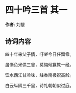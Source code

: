 # 四十吟三首  其一

**作者**: 刘黻

## 诗词内容

四十年来父子情，吁嗟今日任飘零。

虽惭负米供三釜，莫悔倾籯教一经。

饮水西江甘冷味，炷香南极祝高龄。

白云纵隔三千里，诗礼朝朝似过庭。

